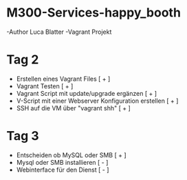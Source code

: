 # M300-Services-happy_booth
-Author Luca Blatter
-Vagrant Projekt

# Tag 2
- Erstellen eines Vagrant Files [ + ]
- Vagrant Testen [ + ]
- Vagrant Script mit update/upgrade ergänzen [ + ]
- V-Script mit einer Webserver Konfiguration erstellen [ + ]
- SSH auf die VM über "vagrant shh" [ + ]

# Tag 3
- Entscheiden ob MySQL oder SMB [ + ]
- Mysql oder SMB installieren [ - ]
- Webinterface für den Dienst [ - ]
